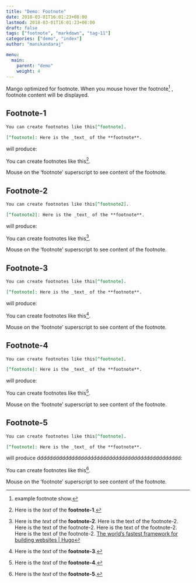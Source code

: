 ```yaml
---
title: "Demo: Footnote"
date: 2018-03-01T16:01:23+08:00
lastmod: 2018-03-01T16:01:23+08:00
draft: false
tags: ["footnote", "markdown", "tag-11"]
categories: ["demo", "index"]
author: "manikandaraj"

menu:
  main:
    parent: "demo"
    weight: 4
---
```


Mango optimized for footnote. When you mouse hover the footnote[^example] , footnote content will be displayed.

[^example]: example footnote show.

<!--more-->

## Footnote-1

```markdown
You can create footnotes like this[^footnote].

[^footnote]: Here is the _text_ of the **footnote**.
```

will produce:

You can create footnotes like this[^footnote1].

[^footnote1]: Here is the _text_ of the **footnote-1**.

Mouse on the ‘footnote’ superscript to see content of the footnote.

## Footnote-2

```markdown
You can create footnotes like this[^footnote2].

[^footnote2]: Here is the _text_ of the **footnote**.
```

will produce:

You can create footnotes like this[^footnote].

[^footnote]: Here is the _text_ of the **footnote-2**. Here is the text of the footnote-2. Here is the text of the footnote-2. Here is the text of the footnote-2. Here is the text of the footnote-2. [The world’s fastest framework for building websites | Hugo](https://gohugo.io/)

Mouse on the ‘footnote’ superscript to see content of the footnote.

## Footnote-3

```markdown
You can create footnotes like this[^footnote].

[^footnote]: Here is the _text_ of the **footnote**.
```

will produce:

You can create footnotes like this[^footnote3].

[^footnote3]: Here is the _text_ of the **footnote-3**.

Mouse on the ‘footnote’ superscript to see content of the footnote.

## Footnote-4

```markdown
You can create footnotes like this[^footnote].

[^footnote]: Here is the _text_ of the **footnote**.
```

will produce:

You can create footnotes like this[^footnote4].

[^footnote4]: Here is the _text_ of the **footnote-4**.

Mouse on the ‘footnote’ superscript to see content of the footnote.

## Footnote-5

```markdown
You can create footnotes like this[^footnote].

[^footnote]: Here is the _text_ of the **footnote**.
```

will produce dddddddddddddddddddddddddddddddddddddddddddddd:

You can create footnotes like this[^footnote5].

[^footnote5]: Here is the _text_ of the **footnote-5**.

Mouse on the ‘footnote’ superscript to see content of the footnote.
